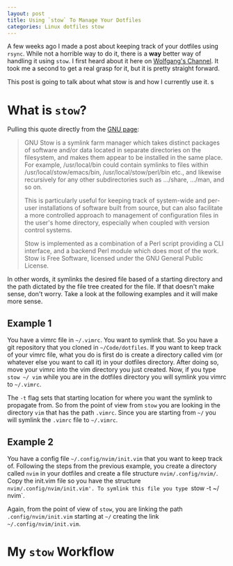 ```yaml
---
layout: post
title: Using `stow` To Manage Your Dotfiles 
categories: Linux dotfiles stow
---
```


A few weeks ago I made a post about keeping track of your dotfiles using `rsync`. While not a horrible way to do it, there is a **way** better way of handling it using `stow`. I first heard about it here on [Wolfgang's Channel](https://www.youtube.com/watch?v=MJBVA4LeJKA). It took me a second to get a real grasp for it, but it is pretty straight forward. 

This post is going to talk about what stow is and how I currently use it. s

# What is `stow`?
Pulling this quote directly from the [GNU page](https://www.youtube.com/watch?v=MJBVA4LeJKA):

> GNU Stow is a symlink farm manager which takes distinct packages of software and/or data located in separate directories on the filesystem, and makes them appear to be installed in the same place. For example, /usr/local/bin could contain symlinks to files within /usr/local/stow/emacs/bin, /usr/local/stow/perl/bin etc., and likewise recursively for any other subdirectories such as .../share, .../man, and so on.
> 
> This is particularly useful for keeping track of system-wide and per-user installations of software built from source, but can also facilitate a more controlled approach to management of configuration files in the user's home directory, especially when coupled with version control systems.
> 
> Stow is implemented as a combination of a Perl script providing a CLI interface, and a backend Perl module which does most of the work. Stow is Free Software, licensed under the GNU General Public License.

In other words, it symlinks the desired file based of a starting directory and the path dictated by the file tree created for the file. If that doesn't make sense, don't worry. Take a look at the following examples and it will make more sense.

## Example 1
You have a vimrc file in `~/.vimrc`. You want to symlink that. So you have a git repository that you cloned in `~/Code/dotfiles`. If you want to keep track of your vimrc file, what you do is first do is create a directory called vim (or whatever else you want to call it) in your dotfiles directory. After doing so, move your vimrc into the vim directory you just created. Now, if you type `stow ~/ vim` while you are in the dotfiles directory you will symlink you vimrc to `~/.vimrc`. 

The `-t` flag sets that starting location for where you want the symlink to propagate from. So from the point of view from `stow` you are looking in the directory `vim` that has the path `.vimrc`. Since you are starting from `~/` you will symlink the `.vimrc` file to `~/.vimrc`.

## Example 2
You have a config file `~/.config/nvim/init.vim` that you want to keep track of. Following the steps from the previous example, you create a directory called `nvim` in your dotfiles and create a file structure `nvim/.config/nvim/`. Copy the init.vim file so you have the structure `nvim/.config/nvim/init.vim'. To symlink this file you type `stow -t ~/ nvim`.

Again, from the point of view of `stow`, you are linking the path `.config/nvim/init.vim` starting at `~/` creating the link `~/.config/nvim/init.vim`.

# My `stow` Workflow

